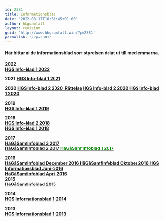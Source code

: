 ```yaml
---
id: 2381
title: Informationsblad
date: '2022-08-17T10:38:45+01:00'
author: hbgsamfall
layout: revision
guid: 'http://www.hbgsamfall.win/?p=2381'
permalink: '/?p=2381'
---
```


#### Här hittar ni de informationsblad som styrelsen delat ut till medlemmarna.

**2022  
[HGS Info-blad 1 2022](/wp-content/uploads/2022/08/HGS-Info-blad-1-2022_v3.pdf)**

**2021** [**HGS** **Info-blad 1 2021**](/wp-content/uploads/2021/08/HGS-Info-blad-1-2021.pdf)

**2020 [HGS Info-blad 2 2020\_Rättelse](/wp-content/uploads/2021/01/HGS-Info-blad-2-2020_Rattelse.pdf) [HGS Info-blad 2 2020 ](/wp-content/uploads/2020/11/HGS-Info-blad-2-2020.pdf) [HGS Info-blad 1 2020](/wp-content/uploads/2020/07/HGS-Info-blad-1-2020.pdf)**

**2019  
[HGS Info-blad 1 2019](/wp-content/uploads/2019/11/HGS-Info-blad-1-2019.pdf)**

**2018  
[HGS Info-blad 2 2018](/wp-content/uploads/2018/11/HGS-Info-blad-2-2018.pdf)**  
**[HGS Info-blad 1 2018](/wp-content/uploads/2018/05/HGS-Info-blad-1-2018.pdf)**

**2017  
[HäGåSamfinfoblad 3 2017](/wp-content/uploads/2017/09/HGS-Info-blad-3-2017.pdf)  
[HäGåSamfinfoblad 2 2017  ](/wp-content/uploads/2017/05/HäGåSamginfoblad-2-2017.pdf)[<span style="color: #008000;">HäGåSamfinfoblad 1 2017</span>](/wp-content/uploads/2017/02/HGS-Info-blad-1-2017_OJ.pdf)**

**2016  
[HäGåSamfInfoblad December 2016  ](/wp-content/uploads/2016/12/HäGåSamfInfoblad-December-2016.pdf)[HäGåSamfInfoblad Oktober 2016  ](/wp-content/uploads/2016/10/HäGåSamfInfoblad-Oktober-2016.pdf)[HGS Informationsblad Juni-2016](/wp-content/uploads/2016/07/HGS-Informationsblad-Juni-2016.pdf)**  
**[HäGåSamfInfoblad April 2016](/wp-content/uploads/2016/05/HäGåSamfInfoblad-April-2016.pdf)**  
**[  ](/wp-content/uploads/2016/07/HGS-Informationsblad-Juni-2016.pdf)2015  
[HäGåSamfInfoblad 2015](/wp-content/uploads/2016/05/HäGåSamfInfoblad-2015.pdf)**

**2014  
[HGS Informationsblad 1-2014](http://admin.hbgsamfall.win/wp-content/uploads/2014/04/HGS-Informationsblad-1-2014.pdf)**

**2013**  
**[HGS Informationsblad 1-2013](http://admin.hbgsamfall.win/wp-content/uploads/2014/04/HGS-Informationsblad-1-2013.pdf)**